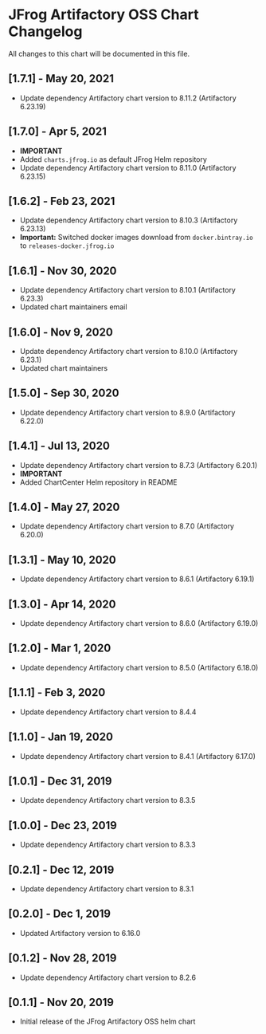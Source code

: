 # JFrog Artifactory OSS Chart Changelog
All changes to this chart will be documented in this file.

## [1.7.1] - May 20, 2021
* Update dependency Artifactory chart version to 8.11.2 (Artifactory 6.23.19)

## [1.7.0] - Apr 5, 2021
* **IMPORTANT**
* Added `charts.jfrog.io` as default JFrog Helm repository
* Update dependency Artifactory chart version to 8.11.0 (Artifactory 6.23.15)

## [1.6.2] - Feb 23, 2021
* Update dependency Artifactory chart version to 8.10.3 (Artifactory 6.23.13)
* **Important:** Switched docker images download from `docker.bintray.io` to `releases-docker.jfrog.io`

## [1.6.1] - Nov 30, 2020
* Update dependency Artifactory chart version to 8.10.1 (Artifactory 6.23.3)
* Updated chart maintainers email

## [1.6.0] - Nov 9, 2020
* Update dependency Artifactory chart version to 8.10.0 (Artifactory 6.23.1)
* Updated chart maintainers

## [1.5.0] - Sep 30, 2020
* Update dependency Artifactory chart version to 8.9.0 (Artifactory 6.22.0)

## [1.4.1] - Jul 13, 2020
* Update dependency Artifactory chart version to 8.7.3 (Artifactory 6.20.1)
* **IMPORTANT**
* Added ChartCenter Helm repository in README

## [1.4.0] - May 27, 2020
* Update dependency Artifactory chart version to 8.7.0 (Artifactory 6.20.0)

## [1.3.1] - May 10, 2020
* Update dependency Artifactory chart version to 8.6.1 (Artifactory 6.19.1)

## [1.3.0] - Apr 14, 2020
* Update dependency Artifactory chart version to 8.6.0 (Artifactory 6.19.0)

## [1.2.0] - Mar 1, 2020
* Update dependency Artifactory chart version to 8.5.0 (Artifactory 6.18.0)

## [1.1.1] - Feb 3, 2020
* Update dependency Artifactory chart version to 8.4.4

## [1.1.0] - Jan 19, 2020
* Update dependency Artifactory chart version to 8.4.1 (Artifactory 6.17.0)

## [1.0.1] - Dec 31, 2019
* Update dependency Artifactory chart version to 8.3.5

## [1.0.0] - Dec 23, 2019
* Update dependency Artifactory chart version to 8.3.3

## [0.2.1] - Dec 12, 2019
* Update dependency Artifactory chart version to 8.3.1

## [0.2.0] - Dec 1, 2019
* Updated Artifactory version to 6.16.0

## [0.1.2] - Nov 28, 2019
* Update dependency Artifactory chart version to 8.2.6

## [0.1.1] - Nov 20, 2019
* Initial release of the JFrog Artifactory OSS helm chart
